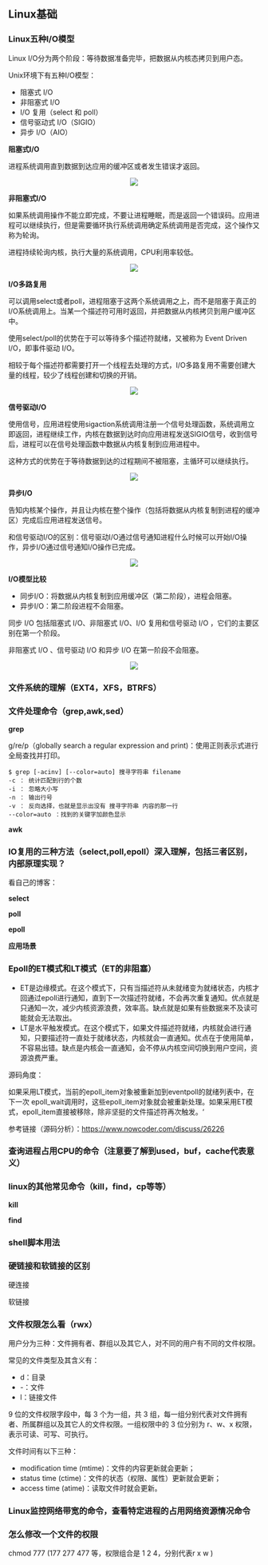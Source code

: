 ## Linux基础



### Linux五种I/O模型

Linux I/O分为两个阶段：等待数据准备完毕，把数据从内核态拷贝到用户态。

Unix环境下有五种I/O模型：

* 阻塞式 I/O
* 非阻塞式 I/O
* I/O 复用（select 和 poll）
* 信号驱动式 I/O（SIGIO）
* 异步 I/O（AIO）

**阻塞式I/O**

进程系统调用直到数据到达应用的缓冲区或者发生错误才返回。

<div align="center"><img src="images/1492928416812_4.png">
</div>

**非阻塞式I/O**

如果系统调用操作不能立即完成，不要让进程睡眠，而是返回一个错误码。应用进程可以继续执行，但是需要循环执行系统调用确定系统调用是否完成，这个操作又称为轮询。

进程持续轮询内核，执行大量的系统调用，CPU利用率较低。

<div align="center"><img src="images/1492929000361_5.png">
</div>

**I/O多路复用**

可以调用select或者poll，进程阻塞于这两个系统调用之上，而不是阻塞于真正的I/O系统调用上。当某一个描述符可用时返回，并把数据从内核拷贝到用户缓冲区中。

使用select/poll的优势在于可以等待多个描述符就绪，又被称为 Event Driven I/O，即事件驱动 I/O。

相较于每个描述符都需要打开一个线程去处理的方式，I/O多路复用不需要创建大量的线程，较少了线程创建和切换的开销。

<div align="center"><img src="images/1492929444818_6.png">
</div>

**信号驱动I/O**

使用信号，应用进程使用sigaction系统调用注册一个信号处理函数，系统调用立即返回，进程继续工作，内核在数据到达时向应用进程发送SIGIO信号，收到信号后，进程可以在信号处理函数中数据从内核复制到应用进程中。

这种方式的优势在于等待数据到达的过程期间不被阻塞，主循环可以继续执行。

<div align="center"><img src="images/1492929553651_7.png">
</div>

**异步I/O**

告知内核某个操作，并且让内核在整个操作（包括将数据从内核复制到进程的缓冲区）完成后应用进程发送信号。

和信号驱动I/O的区别：信号驱动I/O通过信号通知进程什么时候可以开始I/O操作，异步I/O通过信号通知I/O操作已完成。

<div align="center"><img src="images/1492930243286_8.png">
</div>

**I/O模型比较**

* 同步I/O：将数据从内核复制到应用缓冲区（第二阶段），进程会阻塞。
* 异步I/O：第二阶段进程不会阻塞。

同步 I/O 包括阻塞式 I/O、非阻塞式 I/O、I/O 复用和信号驱动 I/O ，它们的主要区别在第一个阶段。

非阻塞式 I/O 、信号驱动 I/O 和异步 I/O 在第一阶段不会阻塞。

<div align="center"><img src="images/1492928105791_3.png">
</div>

### 文件系统的理解（EXT4，XFS，BTRFS）



### 文件处理命令（grep,awk,sed）

**grep**

g/re/p（globally search a regular expression and print)：使用正则表示式进行全局查找并打印。

```shell
$ grep [-acinv] [--color=auto] 搜寻字符串 filename
-c ： 统计匹配到行的个数
-i ： 忽略大小写
-n ： 输出行号
-v ： 反向选择，也就是显示出没有 搜寻字符串 内容的那一行
--color=auto ：找到的关键字加颜色显示

```

**awk**





### IO复用的三种方法（select,poll,epoll）深入理解，包括三者区别，内部原理实现？

看自己的博客：

**select**



**poll**



**epoll**





**应用场景**



### Epoll的ET模式和LT模式（ET的非阻塞）

* ET是边缘模式。在这个模式下，只有当描述符从未就绪变为就绪状态，内核才回通过epoll进行通知，直到下一次描述符就绪，不会再次重复通知。优点就是只通知一次，减少内核资源浪费，效率高。缺点就是如果有些数据来不及读可能就会无法取出。
* LT是水平触发模式。在这个模式下，如果文件描述符就绪，内核就会进行通知，只要描述符一直处于就绪状态，内核就会一直通知。优点在于使用简单，不容易出错。缺点是内核会一直通知，会不停从内核空间切换到用户空间，资源浪费严重。

源码角度：

如果采用LT模式，当前的epoll_item对象被重新加到eventpoll的就绪列表中，在下一次 epoll_wait调用时，这些epoll_item对象就会被重新处理。如果采用ET模式，epoll_item直接被移除，除非坚挺的文件描述符再次触发。‘

参考链接（源码分析）：https://www.nowcoder.com/discuss/26226

### 查询进程占用CPU的命令（注意要了解到used，buf，cache代表意义）



### linux的其他常见命令（kill，find，cp等等）

**kill**



**find**



### shell脚本用法



### 硬链接和软链接的区别

硬连接



软链接



### 文件权限怎么看（rwx）

用户分为三种：文件拥有者、群组以及其它人，对不同的用户有不同的文件权限。

常见的文件类型及其含义有：

- d：目录
- -：文件
- l：链接文件

9 位的文件权限字段中，每 3 个为一组，共 3 组，每一组分别代表对文件拥有者、所属群组以及其它人的文件权限。一组权限中的 3 位分别为 r、w、x 权限，表示可读、可写、可执行。

文件时间有以下三种：

- modification time (mtime)：文件的内容更新就会更新；
- status time (ctime)：文件的状态（权限、属性）更新就会更新；
- access time (atime)：读取文件时就会更新。

### Linux监控网络带宽的命令，查看特定进程的占用网络资源情况命令



### 怎么修改一个文件的权限

chmod 777  (177 277 477 等，权限组合是 1 2 4，分别代表r x w )

